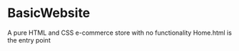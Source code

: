 # BasicWebsite
A pure HTML and CSS e-commerce store with no functionality
Home.html is the entry point
